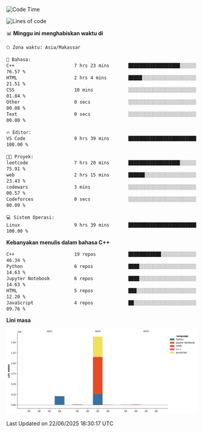 <!--START_SECTION:waka-->
![Code Time](http://img.shields.io/badge/Code%20Time-288%20hrs%201%20min-blue)

![Lines of code](https://img.shields.io/badge/Sejak%20Hello%20World%20aku%20telah%20menulis-1.9%20million%20baris%20kode-blue)

📊 **Minggu ini menghabiskan waktu di** 

```text
🕑︎ Zona waktu: Asia/Makassar

💬 Bahasa: 
C++                      7 hrs 23 mins       ███████████████████░░░░░░   76.57 % 
HTML                     2 hrs 4 mins        █████░░░░░░░░░░░░░░░░░░░░   21.51 % 
CSS                      10 mins             ░░░░░░░░░░░░░░░░░░░░░░░░░   01.84 % 
Other                    0 secs              ░░░░░░░░░░░░░░░░░░░░░░░░░   00.08 % 
Text                     0 secs              ░░░░░░░░░░░░░░░░░░░░░░░░░   00.00 % 

🔥 Editor: 
VS Code                  9 hrs 39 mins       █████████████████████████   100.00 % 

🐱‍💻 Proyek: 
leetcode                 7 hrs 20 mins       ███████████████████░░░░░░   75.91 % 
web                      2 hrs 15 mins       ██████░░░░░░░░░░░░░░░░░░░   23.43 % 
codewars                 3 mins              ░░░░░░░░░░░░░░░░░░░░░░░░░   00.57 % 
Codeforces               0 secs              ░░░░░░░░░░░░░░░░░░░░░░░░░   00.09 % 

💻 Sistem Operasi: 
Linux                    9 hrs 39 mins       █████████████████████████   100.00 % 
```

**Kebanyakan menulis dalam bahasa C++** 

```text
C++                      19 repos            ████████████░░░░░░░░░░░░░   46.34 % 
Python                   6 repos             ████░░░░░░░░░░░░░░░░░░░░░   14.63 % 
Jupyter Notebook         6 repos             ████░░░░░░░░░░░░░░░░░░░░░   14.63 % 
HTML                     5 repos             ███░░░░░░░░░░░░░░░░░░░░░░   12.20 % 
JavaScript               4 repos             ██░░░░░░░░░░░░░░░░░░░░░░░   09.76 % 
```



**Lini masa**

![Lines of Code chart](https://raw.githubusercontent.com/yusuf601/yusuf601/main/assets/bar_graph.png)


 Last Updated on 22/06/2025 18:30:17 UTC
<!--END_SECTION:waka-->

